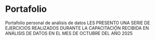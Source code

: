 # Portafolio
Portafolio personal de análisis de datos
LES PRESENTO UNA SERIE DE EJERCICIOS REALIZADOS DURANTE LA CAPACITACIÓN RECIBIDA EN ANÁLISIS DE DATOS EN EL MES DE OCTUBRE DEL AÑO 2025
